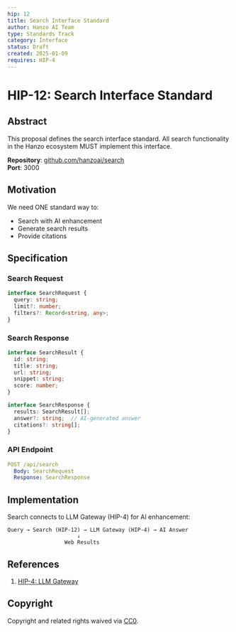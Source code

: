 ```yaml
---
hip: 12
title: Search Interface Standard
author: Hanzo AI Team
type: Standards Track
category: Interface
status: Draft
created: 2025-01-09
requires: HIP-4
---
```


# HIP-12: Search Interface Standard

## Abstract

This proposal defines the search interface standard. All search functionality in the Hanzo ecosystem MUST implement this interface.

**Repository**: [github.com/hanzoai/search](https://github.com/hanzoai/search)  
**Port**: 3000

## Motivation

We need ONE standard way to:
- Search with AI enhancement
- Generate search results
- Provide citations

## Specification

### Search Request

```typescript
interface SearchRequest {
  query: string;
  limit?: number;
  filters?: Record<string, any>;
}
```

### Search Response

```typescript
interface SearchResult {
  id: string;
  title: string;
  url: string;
  snippet: string;
  score: number;
}

interface SearchResponse {
  results: SearchResult[];
  answer?: string;  // AI-generated answer
  citations?: string[];
}
```

### API Endpoint

```yaml
POST /api/search
  Body: SearchRequest
  Response: SearchResponse
```

## Implementation

Search connects to LLM Gateway (HIP-4) for AI enhancement:

```
Query → Search (HIP-12) → LLM Gateway (HIP-4) → AI Answer
                      ↓
                  Web Results
```

## References

1. [HIP-4: LLM Gateway](./hip-4.md)

## Copyright

Copyright and related rights waived via [CC0](https://creativecommons.org/publicdomain/zero/1.0/).